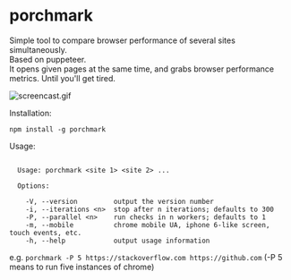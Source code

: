 # porchmark
Simple tool to compare browser performance of several sites simultaneously.  
Based on puppeteer.  
It opens given pages at the same time, and grabs browser performance metrics. Until you'll get tired.  

![screencast.gif](https://s3.us-east-2.amazonaws.com/mcornholio-s3/porchmark-screencast.gif)

Installation:
```
npm install -g porchmark
```

Usage:
```

  Usage: porchmark <site 1> <site 2> ...

  Options:

    -V, --version         output the version number
    -i, --iterations <n>  stop after n iterations; defaults to 300
    -P, --parallel <n>    run checks in n workers; defaults to 1
    -m, --mobile          chrome mobile UA, iphone 6-like screen, touch events, etc.
    -h, --help            output usage information
```

e.g. `porchmark -P 5 https://stackoverflow.com https://github.com`
(-P 5 means to run five instances of chrome)
